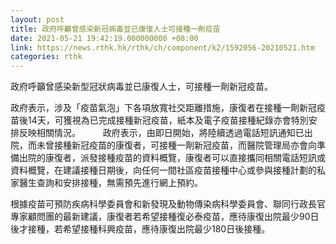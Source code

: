 ```yaml
---
layout: post
title: 政府呼籲曾感染新冠病毒並已康復人士可接種一劑疫苗
date: 2021-05-21 19:42:19.000000000 +08:00
link: https://news.rthk.hk/rthk/ch/component/k2/1592056-20210521.htm
categories: rthk
---
```


政府呼籲曾感染新型冠狀病毒並已康復人士，可接種一劑新冠疫苗。

政府表示，涉及「疫苗氣泡」下各項放寬社交距離措施，康復者在接種一劑新冠疫苗後14天，可獲視為已完成接種新冠疫苗，紙本及電子疫苗接種紀錄亦會特別安排反映相關情況。
　　 
政府表示，由即日開始，將陸續透過電話短訊通知已出院，而未曾接種新冠疫苗的康復者，可接種一劑新冠疫苗，而醫院管理局亦會向準備出院的康復者，派發接種疫苗的資料概覽，康復者可以直接攜同相關電話短訊或資料概覽，在建議接種日期後，向任何一間社區疫苗接種中心或參與接種計劃的私家醫生查詢和安排接種，無需預先進行網上預約。

根據疫苗可預防疾病科學委員會和新發現及動物傳染病科學委員會、聯同行政長官專家顧問團的最新建議，康復者若希望接種復必泰疫苗，應待康復出院最少90日後才接種，若希望接種科興疫苗，應待康復出院最少180日後接種。
